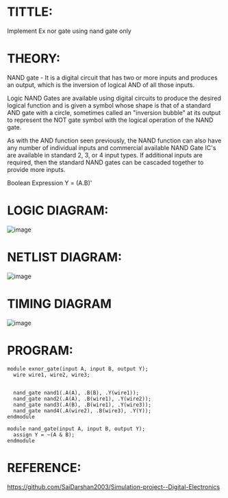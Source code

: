 # TITTLE:
Implement Ex nor gate using nand gate only

# THEORY:
NAND gate - It is a digital circuit that has two or more inputs and produces an output, which is the inversion of logical AND of all those inputs.

Logic NAND Gates are available using digital circuits to produce the desired logical function and is given a symbol whose shape is that of a standard AND gate with a circle, sometimes called an "inversion bubble" at its output to represent the NOT gate symbol with the logical operation of the NAND gate.

As with the AND function seen previously, the NAND function can also have any number of individual inputs and commercial available NAND Gate IC's are available in standard 2, 3, or 4 input types. If additional inputs are required, then the standard NAND gates can be cascaded together to provide more inputs.

Boolean Expression Y = (A.B)'

# LOGIC DIAGRAM:
![image](https://github.com/SaiDarshan2003/Simulation-project--Digital-Electronics/assets/94692595/edac5388-8e20-4e9e-ad68-451ec7adcff1)


# NETLIST DIAGRAM:
![image](https://github.com/SaiDarshan2003/Simulation-project--Digital-Electronics/assets/94692595/4ea93bf2-9ec1-4b71-b7f1-b6df3ee29a0a)


# TIMING DIAGRAM
![image](https://github.com/SaiDarshan2003/Simulation-project--Digital-Electronics/assets/94692595/033514a4-b55a-4c51-a667-6f2740ade198)


# PROGRAM:
```
module exnor_gate(input A, input B, output Y);
  wire wire1, wire2, wire3;

 
  nand_gate nand1(.A(A), .B(B), .Y(wire1));
  nand_gate nand2(.A(A), .B(wire1), .Y(wire2));
  nand_gate nand3(.A(B), .B(wire1), .Y(wire3));
  nand_gate nand4(.A(wire2), .B(wire3), .Y(Y));
endmodule

module nand_gate(input A, input B, output Y);
  assign Y = ~(A & B);
endmodule

```
# REFERENCE:
https://github.com/SaiDarshan2003/Simulation-project--Digital-Electronics
